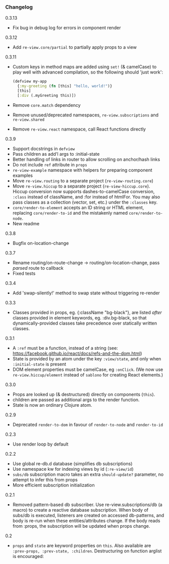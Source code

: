 
### Changelog

0.3.13
- Fix bug in debug log for errors in component render


0.3.12
- Add `re-view.core/partial` to partially apply props to a view

0.3.11
- Custom keys in method maps are added using `set!` (& camelCase) to play well with advanced compilation, so
  the following should 'just work':
  
  ```clj
  (defview my-app
    {:my-greeting (fn [this] "hello, world!")}
    [this]
    [:div (.myGreeting this)])
  ```
- Remove `core.match` dependency
- Remove unused/deprecated namespaces, `re-view.subscriptions` and `re-view.shared`
- Remove `re-view.react` namespace, call React functions directly

0.3.9
- Support docstrings in `defview`
- Pass children as add'l args to :initial-state
- Better handling of links in router to allow scrolling on anchor/hash links
- Do not include `ref` attribute in `props`
- `re-view-example` namespace with helpers for preparing component examples
- Move `re-view.routing` to a separate project (`re-view-routing.core`)
- Move `re-view.hiccup` to a separate project (`re-view-hiccup.core`). Hiccup conversion now supports dashes-to-camelCase conversion, `:class` instead of className, and :for instead of htmlFor. You may also pass classes as a collection (vector, set, etc.) under the `:classes` key.
- `core/render-to-element` accepts an ID string or HTML element, replacing `core/render-to-id` and the mistakenly named `core/render-to-node`.
- New readme

0.3.8
- Bugfix on-location-change 

0.3.7
- Rename routing/on-route-change -> routing/on-location-change, pass *parsed* route to callback
- Fixed tests

0.3.4
- Add 'swap-silently!' method to swap state without triggering re-render

0.3.3
- Classes provided in props, eg. {:className "bg-black"}, are listed *after* classes provided in element keywords, eg. :div.bg-black, so that dynamically-provided classes take precedence over statically written classes.

0.3.1
- A `:ref` must be a function, instead of a string (see: https://facebook.github.io/react/docs/refs-and-the-dom.html)
- State is provided by an atom under the key `:view/state`, and only when `:initial-state` is present
- DOM element properties must be camelCase, eg `:onClick`. (We now use `re-view.hiccup/element` instead of `sablono` for creating React elements.)

0.3.0
- Props are looked up (& destructured) directly on components (`this`). 
- children are passed as additional args to the render function. 
- State is now an ordinary Clojure atom.

0.2.9
- Deprecated `render-to-dom` in favour of `render-to-node` and `render-to-id`

0.2.3
- Use render loop by default

0.2.2

- Use global re-db.d database (simplifies db subscriptions)
- Use namespace kw for indexing views by id (`:re-view/id`)
- `subs/db` subscription macro takes an extra `should-update?` parameter, no attempt to infer this from props
- More efficient subscription initialization

0.2.1

- Removed pattern-based db subscriber. Use re-view.subscriptions/db (a macro) to create a reactive database subscription. When body of subs/db is executed, listeners are created on accessed db-patterns, and body is re-run when these entities/attributes change. If the body reads from :props, the subscription will be updated when props change.

0.2
- `props` and `state` are keyword properties on `this`. Also available are `:prev-props, :prev-state, :children`. Destructuring on function arglist is encouraged:      